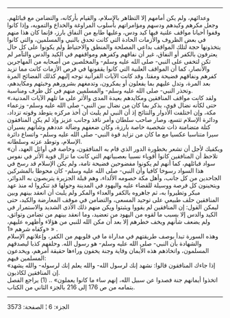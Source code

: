 ------------------------------------------------------------------------

وعدائهم، ولم يكن أمامهم إلا التظاهر بالإسلام، والقيام بأركانه، والتضامن
مع قبائلهم. وجعل مكرهم وكيدهم ودسهم ومؤامراتهم بأسلوب المراوغة والخداع
والتمويه، وإذا كانوا وقفوا أحيانا مواقف علنية فيها كيد ودس، وعليها طابع
من النفاق بارز، فإنما كان هذا منهم في بعض الظروف والأزمات الحادة التي
كانت تحدق بالنبي والمسلمين، والتي كانوا يتخذونها حجة لتلك المواقف بداعي
المصلحة والمنطق والاحتياط ولم يكونوا على كل حال يعترفون بالكفر أو
النفاق، غير أن نفاقهم وكفرهم ومواقفهم في الكيد والدس والتآمر لم تكن
لتخفى على النبي- صلى الله عليه وسلم- والمخلصين من أصحابه من المهاجرين
والأنصار، كما أن المواقف العلنية التي كانوا يقفونها في فرص الأزمات كانت
مما تزيد كفرهم ونفاقهم فضيحة ومقتا. وقد كانت الآيات القرآنية توجه إليهم
كذلك الفضائح المرة بعد المرة، وتدل عليهم بما يفعلون أو يمكرون، وتدمغهم
بشرورهم وخبثهم ومكايدهم، وتحذر النبي- صلى الله عليه وسلم- والمسلمين منهم
في كل ظرف ومناسبة.  
«ولقد كانت مواقف المنافقين ومكايدهم بعيدة المدى والأثر على ما تلهم
الآيات المدنية، حتى لكأنه نضال قوي، يذكر بما كان من نضال بين النبي- صلى
الله عليه وسلم- وزعماء مكة، وإن اختلفت الأدوار والنتائج إذ أن النبي لم
يلبث أن أخذ مركزه يتوطد وقوته تزداد، ودائرة الإسلام تتسع، وصار صاحب
سلطان وأمر نافذ وجانب عزيز وإذ لم يكن المنافقون كتلة متضامنة ذات شخصية
خاصة بارزة، وكان ضعفهم وضآلة عددهم وشأنهم يسيران سيرا متناسبا عكسيا مع
ما كان من تزايد قوة النبي- صلى الله عليه وسلم- واتساع دائرة الإسلام،
وتوطد عزته وسلطانه.  
«ويكفيك لأجل أن تشعر بخطورة الدور الذي قام به المنافقون، وخاصة في أوائل
العهد، أن تلاحظ أن المنافقين كانوا أقوياء نسبيا بعصبياتهم التي كانت ما
تزال قوية الأثر في نفوس سواد قبائلهم، كما أنهم لم يكونوا مفضوحين فضيحة
تامة، ولم يكن الإسلام قد رسخ في هذا السواد رسوخا كافيا وأن النبي- صلى
الله عليه وسلم- كان محوطا بالمشركين الجاحدين من كل جانب، وأهل مكة خصومه
الألداء، وهم قبلة الجزيرة يتربصون به الدوائر، ويتحينون كل فرصة ووسيلة
للقضاء عليه واليهود في المدينة وحولها قد تنكروا له منذ عهد مبكر وتطيروا
به، ثم جاهروه بالكفر والعداء والمكر ولم يلبث أن انعقد بينهم وبين
المنافقين حلف طبيعي على توحيد المسعى، والتضامن في موقف المعارضة والكيد،
حتى ليمكن القول: إن المنافقين لم يقووا ويثبتوا ويكن منهم ذلك الأذى
الشديد والاستمرار في الكيد والدس إلا بسبب ما لقوه من اليهود من تعضيد،
وما انعقد بينهم من تضامن وتواثق، ولم يضعف شأنهم ويخف خطرهم إلا بعد أن
مكن الله للنبي من هؤلاء وأظهره عليهم، وكفاه شرهم «1» » .  
وهذه السورة تبدأ بوصف طريقتهم في مداراة ما في قلوبهم من الكفر، وإعلانهم
الإسلام والشهادة بأن النبي- صلى الله عليه وسلم- هو رسول الله. وحلفهم
كذبا ليصدقهم المسلمون، واتخاذهم هذه الأيمان وقاية وجنة يخفون وراءها
حقيقة أمرهم، ويخدعون المسلمين فيهم:  
«إذا جاءك المنافقون قالوا: نشهد إنك لرسول الله- والله يعلم إنك لرسوله-
والله يشهد إن المنافقين لكاذبون.  
اتخذوا أيمانهم جنة فصدوا عن سبيل الله، إنهم ساء ما كانوا يعملون» .. (1)
يراجع الفصل بتمامه من ص 176 إلى 216 بالجزء الثاني من الكتاب.

------------------------------------------------------------------------

الجزء: 6 ¦ الصفحة: 3573

